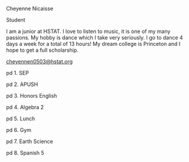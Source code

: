 Cheyenne Nicaisse


Student


I am a junior at HSTAT. I love to listen to music, it is one of my many passions. My hobby is dance which I take very seriously. I go to dance 4 days a week for a total of 13 hours! My dream college is Princeton and I hope to get a full scholarship. 


cheyennen0503@hstat.org

pd 1. SEP

pd 2. APUSH

pd 3. Honors English

pd 4. Algebra 2

pd 5. Lunch

pd 6. Gym

pd 7. Earth Science

pd 8. Spanish 5
